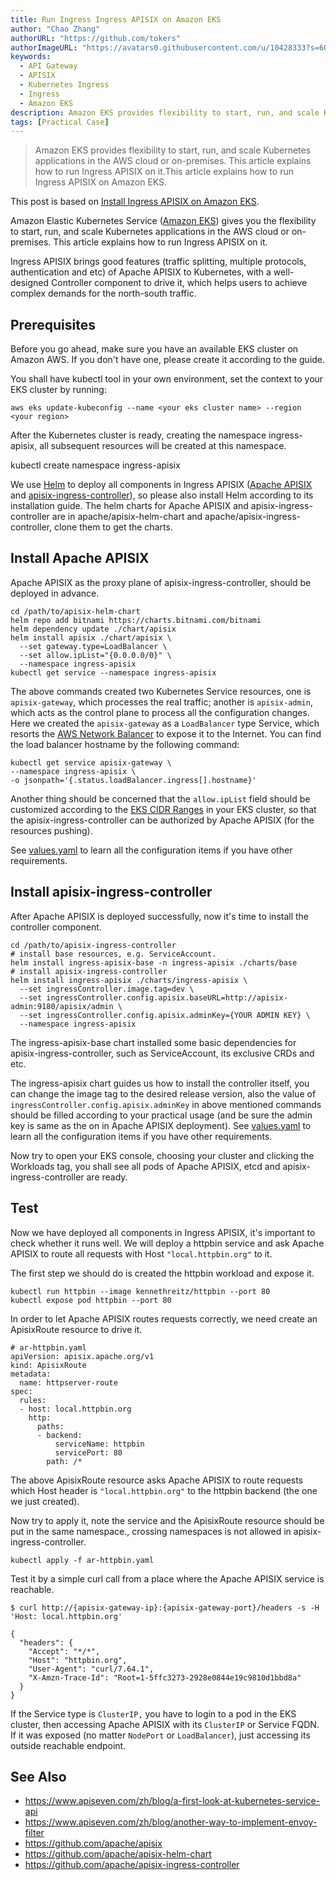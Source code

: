 ```yaml
---
title: Run Ingress Ingress APISIX on Amazon EKS
author: "Chao Zhang"
authorURL: "https://github.com/tokers"
authorImageURL: "https://avatars0.githubusercontent.com/u/10428333?s=60&v=4"
keywords:
  - API Gateway
  - APISIX
  - Kubernetes Ingress
  - Ingress
  - Amazon EKS
description: Amazon EKS provides flexibility to start, run, and scale Kubernetes applications in the AWS cloud or on-premises. This article explains how to run Ingress APISIX on it.This article explains how to run Ingress APISIX on Amazon EKS.
tags: [Practical Case]
---
```


> Amazon EKS provides flexibility to start, run, and scale Kubernetes applications in the AWS cloud or on-premises. This article explains how to run Ingress APISIX on it.This article explains how to run Ingress APISIX on Amazon EKS.

<!--truncate-->

This post is based on [Install Ingress APISIX on Amazon EKS](http://apisix.apache.org/docs/ingress-controller/deployments/aws/).

Amazon Elastic Kubernetes Service ([Amazon EKS](https://amazonaws-china.com/eks/?whats-new-cards.sort-by=item.additionalFields.postDateTime&whats-new-cards.sort-order=desc&eks-blogs.sort-by=item.additionalFields.createdDate&eks-blogs.sort-order=desc)) gives you the flexibility to start, run, and scale Kubernetes applications in the AWS cloud or on-premises. This article explains how to run Ingress APISIX on it.

Ingress APISIX brings good features (traffic splitting, multiple protocols, authentication and etc) of Apache APISIX to Kubernetes, with a well-designed Controller component to drive it, which helps users to achieve complex demands for the north-south traffic.

## Prerequisites

Before you go ahead, make sure you have an available EKS cluster on Amazon AWS. If you don't have one, please create it according to the guide.

You shall have kubectl tool in your own environment, set the context to your EKS cluster by running:

```shell
aws eks update-kubeconfig --name <your eks cluster name> --region <your region>
```

After the Kubernetes cluster is ready, creating the namespace ingress-apisix, all subsequent resources will be created at this namespace.

kubectl create namespace ingress-apisix

We use [Helm](https://helm.sh/) to deploy all components in Ingress APISIX ([Apache APISIX](https://github.com/apache/apisix) and [apisix-ingress-controller](https://github.com/apache/apisix-ingress-controller)), so please also install Helm according to its installation guide. The helm charts for Apache APISIX and apisix-ingress-controller are in apache/apisix-helm-chart and apache/apisix-ingress-controller, clone them to get the charts.

## Install Apache APISIX

Apache APISIX as the proxy plane of apisix-ingress-controller, should be deployed in advance.

```shell
cd /path/to/apisix-helm-chart
helm repo add bitnami https://charts.bitnami.com/bitnami
helm dependency update ./chart/apisix
helm install apisix ./chart/apisix \
  --set gateway.type=LoadBalancer \
  --set allow.ipList="{0.0.0.0/0}" \
  --namespace ingress-apisix
kubectl get service --namespace ingress-apisix
```

The above commands created two Kubernetes Service resources, one is `apisix-gateway`, which processes the real traffic; another is `apisix-admin`, which acts as the control plane to process all the configuration changes. Here we created the `apisix-gateway` as a `LoadBalancer` type Service, which resorts the [AWS Network Balancer](https://docs.aws.amazon.com/elasticloadbalancing/latest/network/introduction.html) to expose it to the Internet. You can find the load balancer hostname by the following command:

```shell
kubectl get service apisix-gateway \
--namespace ingress-apisix \
-o jsonpath='{.status.loadBalancer.ingress[].hostname}'
```

Another thing should be concerned that the `allow.ipList` field should be customized according to the [EKS CIDR Ranges](https://amazonaws-china.com/premiumsupport/knowledge-center/eks-multiple-cidr-ranges/) in your EKS cluster, so that the apisix-ingress-controller can be authorized by Apache APISIX (for the resources pushing).

See [values.yaml](https://github.com/apache/apisix-helm-chart/blob/master/charts/apisix/values.yaml) to learn all the configuration items if you have other requirements.

## Install apisix-ingress-controller

After Apache APISIX is deployed successfully, now it's time to install the controller component.

```shell
cd /path/to/apisix-ingress-controller
# install base resources, e.g. ServiceAccount.
helm install ingress-apisix-base -n ingress-apisix ./charts/base
# install apisix-ingress-controller
helm install ingress-apisix ./charts/ingress-apisix \
  --set ingressController.image.tag=dev \
  --set ingressController.config.apisix.baseURL=http://apisix-admin:9180/apisix/admin \
  --set ingressController.config.apisix.adminKey={YOUR ADMIN KEY} \
  --namespace ingress-apisix
```

The ingress-apisix-base chart installed some basic dependencies for apisix-ingress-controller, such as ServiceAccount, its exclusive CRDs and etc.

The ingress-apisix chart guides us how to install the controller itself, you can change the image tag to the desired release version, also the value of `ingressController.config.apisix.adminKey` in above mentioned commands should be filled according to your practical usage (and be sure the admin key is same as the on in Apache APISIX deployment). See [values.yaml](https://github.com/apache/apisix-helm-chart/blob/master/charts/apisix-ingress-controller/values.yaml) to learn all the configuration items if you have other requirements.

Now try to open your EKS console, choosing your cluster and clicking the Workloads tag, you shall see all pods of Apache APISIX, etcd and apisix-ingress-controller are ready.

## Test

Now we have deployed all components in Ingress APISIX, it's important to check whether it runs well. We will deploy a httpbin service and ask Apache APISIX to route all requests with Host `"local.httpbin.org"` to it.

The first step we should do is created the httpbin workload and expose it.

```shell
kubectl run httpbin --image kennethreitz/httpbin --port 80
kubectl expose pod httpbin --port 80
```

In order to let Apache APISIX routes requests correctly, we need create an ApisixRoute resource to drive it.

```shell
# ar-httpbin.yaml
apiVersion: apisix.apache.org/v1
kind: ApisixRoute
metadata:
  name: httpserver-route
spec:
  rules:
  - host: local.httpbin.org
    http:
      paths:
      - backend:
          serviceName: httpbin
          servicePort: 80
        path: /*
```

The above ApisixRoute resource asks Apache APISIX to route requests which Host header is `"local.httpbin.org"` to the httpbin backend (the one we just created).

Now try to apply it, note the service and the ApisixRoute resource should be put in the same namespace., crossing namespaces is not allowed in apisix-ingress-controller.

```shell
kubectl apply -f ar-httpbin.yaml
```

Test it by a simple curl call from a place where the Apache APISIX service is reachable.

```shell
$ curl http://{apisix-gateway-ip}:{apisix-gateway-port}/headers -s -H 'Host: local.httpbin.org'

{
  "headers": {
    "Accept": "*/*",
    "Host": "httpbin.org",
    "User-Agent": "curl/7.64.1",
    "X-Amzn-Trace-Id": "Root=1-5ffc3273-2928e0844e19c9810d1bbd8a"
  }
}
```

If the Service type is `ClusterIP,` you have to login to a pod in the EKS cluster, then accessing Apache APISIX with its `ClusterIP` or Service FQDN. If it was exposed (no matter `NodePort` or `LoadBalancer`), just accessing its outside reachable endpoint.

## See Also

- https://www.apiseven.com/zh/blog/a-first-look-at-kubernetes-service-api
- https://www.apiseven.com/zh/blog/another-way-to-implement-envoy-filter
- https://github.com/apache/apisix
- https://github.com/apache/apisix-helm-chart
- https://github.com/apache/apisix-ingress-controller
